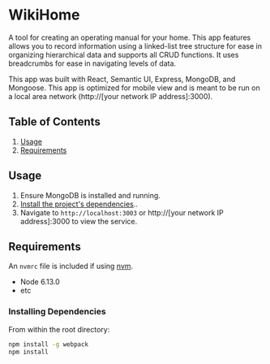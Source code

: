 # WikiHome

A tool for creating an operating manual for your home.  This app features allows you to record information using a linked-list tree structure for ease in organizing hierarchical data and supports all CRUD functions.  It uses breadcrumbs for ease in navigating levels of data.

This app was built with React, Semantic UI, Express, MongoDB, and Mongoose.  This app is optimized for mobile view and is meant to be run on a local area network (http://[your network IP address]:3000).

## Table of Contents

1. [Usage](#Usage)
2. [Requirements](#requirements)

## Usage

1. Ensure MongoDB is installed and running.
2. [Install the project's dependencies](#installing-dependencies).. 
3. Navigate to `http://localhost:3003` or http://[your network IP address]:3000 to view the service.

## Requirements

An `nvmrc` file is included if using [nvm](https://github.com/creationix/nvm).

- Node 6.13.0
- etc

### Installing Dependencies

From within the root directory:

```sh
npm install -g webpack
npm install
```

